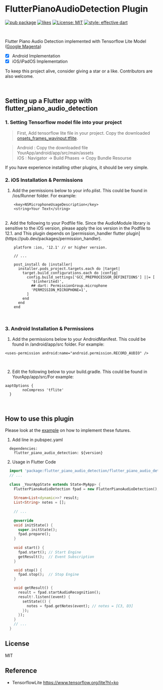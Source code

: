 # FlutterPianoAudioDetection Plugin
[![pub package](https://img.shields.io/pub/v/flutter_piano_audio_detection.svg?label=version&color=blue)](https://pub.dev/packages/flutter_piano_audio_detection)
[![likes](https://badges.bar/flutter_piano_audio_detection/likes)](https://pub.dev/packages/flutter_piano_audio_detection/score)
[![License: MIT](https://img.shields.io/badge/license-MIT-blue.svg)](https://opensource.org/licenses/MIT)
[![style: effective dart](https://img.shields.io/badge/style-effective_dart-40c4ff.svg)](https://pub.dev/packages/effective_dart)

<br>

Flutter Piano Audio Detection implemented with Tensorflow Lite Model ([Google Magenta](https://github.com/magenta/magenta/tree/main/magenta/models/onsets_frames_transcription/realtime))

- [x] Android Implementation 
- [x] iOS/iPadOS Implementation

To keep this project alive, consider giving a star or a like. Contributors are also welcome.

<br>

## Setting up a Flutter app with flutter_piano_audio_detection

### 1. Setting Tensorflow model file into your project
> First, Add tensorflow lite file in your project. Copy the downloaded [onsets_frames_wavinput.tflite](https://storage.googleapis.com/magentadata/models/onsets_frames_transcription/tflite/onsets_frames_wavinput.tflite).   

> Android : Copy the downloaded file YourApp/android/app/src/main/assets   
> iOS : Navigator -> Build Phases -> Copy Bundle Resourse    

If you have experience installing other plugins, it should be very simple.
<br>

### 2. iOS Installation & Permissions

1. Add the permissions below to your info.plist. This could be found in  <YourApp>/ios/Runner folder. For example:

```
    <key>NSMicrophoneUsageDescription</key>
    <string>Your Text</string>
```
<br>
  2. Add the following to your Podfile file.     
  Since the AudioModule library is sensitive to the iOS version, please apply the ios version in the Podfile to 12.1. and This plugin depends on [permission_handler flutter plugin](https://pub.dev/packages/permission_handler).   
  
``` Podfile 
    platform :ios, '12.1' // or higher version.
    
    // ...
 
    post_install do |installer|
      installer.pods_project.targets.each do |target|
        target.build_configurations.each do |config|
          config.build_settings['GCC_PREPROCESSOR_DEFINITIONS'] ||= [
            '$(inherited)',
            ## dart: PermissionGroup.microphone
            'PERMISSION_MICROPHONE=1',
          ]
        end
      end
    end
```
<br>
  
### 3. Android Installation & Permissions
1. Add the permissions below to your AndroidManifest. This could be found in  <YourApp>/android/app/src folder. For example:

```
<uses-permission android:name="android.permission.RECORD_AUDIO" />
```
  
  <br>

2. Edit the following below to your build.gradle. This could be found in YourApp/app/src/For example:

```Gradle
aaptOptions {
        noCompress 'tflite'
  }
```

<br>


## How to use this plugin
Please look at the [example](https://github.com/WonyJeong/flutter_piano_audio_detection/tree/main/example) on how to implement these futures.

1. Add line in pubspec.yaml
```
  dependencies:
    flutter_piano_audio_detection: ${version}
```

2. Usage in Flutter Code
  
```dart
  import 'package:flutter_piano_audio_detection/flutter_piano_audio_detection.dart';
  // ...
  
  class _YourAppState extends State<MyApp> {
    FlutterPianoAudioDetection fpad = new FlutterPianoAudioDetection();
  
    Stream<List<dynamic>>? result;
    List<String> notes = [];
    
    // ...
    
    @override
    void initState() {
      super.initState();
      fpad.prepare();
    }
  
    void start() {
      fpad.start(); // Start Engine 
      getResult();  // Event Subscription
    }

    void stop() {
      fpad.stop();  // Stop Engine
    }

    void getResult() {
      result = fpad.startAudioRecognition();
      result!.listen((event) {
        setState(() {
          notes = fpad.getNotes(event); // notes = [C3, D3]
        });
      });
    }
    // ...
  }
```
  
## License

MIT
  
## Reference
- TensorflowLite https://www.tensorflow.org/lite?hl=ko
